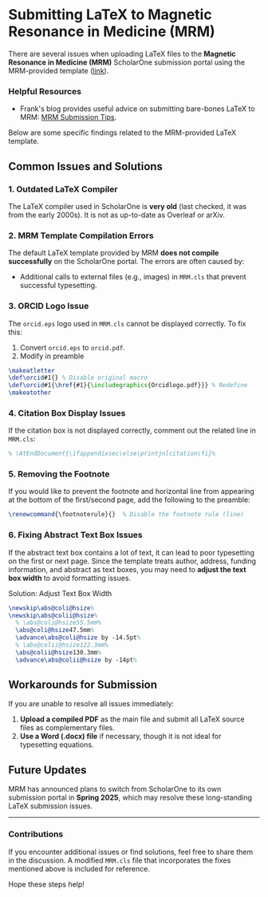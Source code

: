 # Submitting LaTeX to Magnetic Resonance in Medicine (MRM)

There are several issues when uploading LaTeX files to the **Magnetic Resonance in Medicine (MRM)** ScholarOne submission portal using the MRM-provided template ([link](https://onlinelibrary.wiley.com/journal/15222594/la_tex_class_file)). 

### Helpful Resources
- Frank's blog provides useful advice on submitting bare-bones LaTeX to MRM: [MRM Submission Tips](https://frankong.com/blog/mrm_tips.html).

Below are some specific findings related to the MRM-provided LaTeX template.

## Common Issues and Solutions
### 1. Outdated LaTeX Compiler
The LaTeX compiler used in ScholarOne is **very old** (last checked, it was from the early 2000s). It is not as up-to-date as Overleaf or arXiv. 

### 2. MRM Template Compilation Errors
The default LaTeX template provided by MRM **does not compile successfully** on the ScholarOne portal. The errors are often caused by:
- Additional calls to external files (e.g., images) in `MRM.cls` that prevent successful typesetting.

### 3. ORCID Logo Issue
The `orcid.eps` logo used in `MRM.cls` cannot be displayed correctly. To fix this:
1. Convert `orcid.eps` to `orcid.pdf`.
2. Modify in preamble
```latex
\makeatletter
\def\orcid#1{} % Disable original macro
\def\orcid#1{\href{#1}{\includegraphics{Orcidlogo.pdf}}} % Redefine
\makeatother
```

### 4. Citation Box Display Issues
If the citation box is not displayed correctly, comment out the related line in `MRM.cls`:
```latex
% \AtEndDocument{\ifappendixsec\else\printjnlcitation\fi}%
```

### 5. Removing the Footnote
If you would like to prevent the footnote and horizontal line from appearing at the bottom of the first/second page, add the following to the preamble:
```latex
\renewcommand{\footnoterule}{}  % Disable the footnote rule (line)
```

### 6. Fixing Abstract Text Box Issues
If the abstract text box contains a lot of text, it can lead to poor typesetting on the first or next page. Since the template treats author, address, funding information, and abstract as text boxes, you may need to **adjust the text box width** to avoid formatting issues.

Solution: Adjust Text Box Width
```latex
\newskip\abs@coli@hsize%
\newskip\abs@colii@hsize%
  % \abs@coli@hsize55.5mm%
  \abs@coli@hsize47.5mm%
  \advance\abs@coli@hsize by -14.5pt%
  % \abs@colii@hsize122.3mm%
  \abs@colii@hsize130.3mm%
  \advance\abs@colii@hsize by -14pt%
```

## Workarounds for Submission
If you are unable to resolve all issues immediately:
1. **Upload a compiled PDF** as the main file and submit all LaTeX source files as complementary files.
2. **Use a Word (.docx) file** if necessary, though it is not ideal for typesetting equations.

## Future Updates
MRM has announced plans to switch from ScholarOne to its own submission portal in **Spring 2025**, which may resolve these long-standing LaTeX submission issues.

---

### Contributions
If you encounter additional issues or find solutions, feel free to share them in the discussion. A modified `MRM.cls` file that incorporates the fixes mentioned above is included for reference.

Hope these steps help!
```
